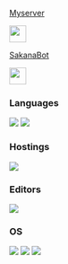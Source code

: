 <!DOCTYPE html>
<html>
  <body>
     <p><a href=https://discord.gg/CMGt4yr8yT>Myserver</a></p>
    <img src="https://media.discordapp.net/attachments/974254487529201675/1003239277125193858/unknown.png" width="30" height="30">
    <p><a href=https://discord.com/api/oauth2/authorize?client_id=929333593099104276&permissions=8&scope=bot%20applications.commands>SakanaBot</a></p>
    <img src="https://media.discordapp.net/attachments/974254487529201675/974702773113323590/189505.png" width="30" height="30">
  </body>
</html>

  ### Languages
![](https://img.shields.io/badge/Node.js-3c873a?labelColor=black&logo=node.js)
![](https://img.shields.io/badge/Python-ffe873?labelColor=black&logo=python)

### Hostings
![](https://img.shields.io/badge/Replit-9c9c9c?labelColor=black&logo=replit)

### Editors
![](https://img.shields.io/badge/Visual_Studio_Code-0078d7?labelColor=black&logo=visual-studio-code)

### OS
![](https://img.shields.io/badge/Windows-00a4ef?labelColor=black&logo=windows)
![](https://img.shields.io/badge/Android-32de84?labelColor=black&logo=android)
![](https://user-images.githubusercontent.com/97442619/182164356-8e972ec2-bf65-4c5a-8639-abf10d86773f.svg)

